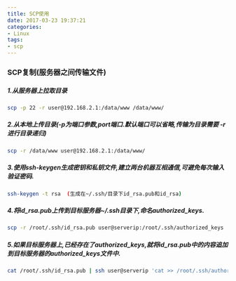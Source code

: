 ```yaml
---
title: SCP使用
date: 2017-03-23 19:37:21
categories:
- Linux
tags:
- scp
---
```

<!-- more -->
### SCP复制(服务器之间传输文件)

##### 1.从服务器上拉取目录

   ```bash
scp -p 22 -r user@192.168.2.1:/data/www /data/www/
   ```

##### 2.从本地上传目录(-p为端口参数,port端口.默认端口可以省略,传输为目录需要 -r 进行目录递归)

```bash
scp -r /data/www user@192.168.2.1:/data/www/
```
##### 3.使用ssh-keygen生成密钥和私钥文件,建立两台机器互相通信,可避免每次输入验证密码.

```bash
ssh-keygen -t rsa  (生成在~/.ssh/目录下id_rsa.pub和id_rsa)
```
##### 4.将id_rsa.pub上传到目标服务器~/.ssh目录下,命名authorized_keys.

```bash
scp -r /root/.ssh/id_rsa.pub user@serverip:/root/.ssh/authorized_keys
```
##### 5.如果目标服务器上,已经存在了authorized_keys,就将id_rsa.pub中的内容追加到目标服务器的authorized_keys文件中.

```bash
cat /root/.ssh/id_rsa.pub | ssh user@serverip 'cat >> /root/.ssh/authorized_keys'
```

